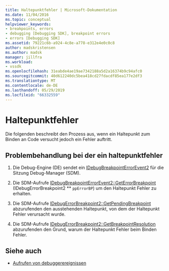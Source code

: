 ```yaml
---
title: Haltepunktfehler | Microsoft-Dokumentation
ms.date: 11/04/2016
ms.topic: conceptual
helpviewer_keywords:
- breakpoints, errors
- debugging [Debugging SDK], breakpoint errors
- errors [Debugging SDK]
ms.assetid: 79221c6b-a924-4c8e-a778-e312e4e0c0c8
author: madskristensen
ms.author: madsk
manager: jillfra
ms.workload:
- vssdk
ms.openlocfilehash: 31eabde4ae19ae7342188a5d2a16374b9c94afc0
ms.sourcegitcommit: 40d612240dc5bea418cd27fdacdf85ea177e2df3
ms.translationtype: MT
ms.contentlocale: de-DE
ms.lasthandoff: 05/29/2019
ms.locfileid: "66332559"
---
```

# <a name="breakpoint-errors"></a>Haltepunktfehler
Die folgenden beschreibt den Prozess aus, wenn ein Haltepunkt zum Binden an Code versucht jedoch ein Fehler auftritt.

## <a name="troubleshoot-a-breakpoint-error"></a>Problembehandlung bei der ein haltepunktfehler

1. Die Debug-Engine (DE) sendet ein [IDebugBreakpointErrorEvent2](../../extensibility/debugger/reference/idebugbreakpointerrorevent2.md) für die Sitzung Debug-Manager (SDM).

2. Die SDM-Aufrufe [IDebugBreakpointErrorEvent2::GetErrorBreakpoint](../../extensibility/debugger/reference/idebugbreakpointerrorevent2-geterrorbreakpoint.md) (IDebugErrorBreakpoint2 ** `ppErrorBP`) um den Haltepunkt Fehler zu erhalten.

3. Die SDM-Aufrufe [IDebugErrorBreakpoint2::GetPendingBreakpoint](../../extensibility/debugger/reference/idebugerrorbreakpoint2-getpendingbreakpoint.md) abzurufenden den ausstehenden Haltepunkt, von dem der Haltepunkt Fehler verursacht wurde.

4. Die SDM-Aufrufe [IDebugErrorBreakpoint2::GetBreakpointResolution](../../extensibility/debugger/reference/idebugerrorbreakpoint2-getbreakpointresolution.md) abzurufenden den Grund, warum der Haltepunkt Fehler beim Binden Fehler.

## <a name="see-also"></a>Siehe auch
- [Aufrufen von debuggerereignissen](../../extensibility/debugger/calling-debugger-events.md)